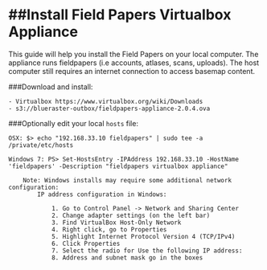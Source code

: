 ##Install Field Papers Virtualbox Appliance
=======================

This guide will help you install the Field Papers on your local computer.  The appliance runs fieldpapers (i.e accounts, atlases, scans, uploads).  The host computer still requires an internet connection to access basemap content.

###Download and install:

	- Virtualbox https://www.virtualbox.org/wiki/Downloads
	- s3://blueraster-outbox/fieldpapers-appliance-2.0.4.ova

###Optionally edit your local `hosts` file:

	OSX: $> echo "192.168.33.10 fieldpapers" | sudo tee -a /private/etc/hosts

	Windows 7: PS> Set-HostsEntry -IPAddress 192.168.33.10 -HostName 'fieldpapers' -Description "fieldpapers virtualbox appliance"

		Note: Windows installs may require some additional network configuration:
		    IP address configuration in Windows:

				1. Go to Control Panel -> Network and Sharing Center
				2. Change adapter settings (on the left bar)
				3. Find VirtualBox Host-Only Network
				4. Right click, go to Properties
				5. Highlight Internet Protocol Version 4 (TCP/IPv4)
				6. Click Properties
				7. Select the radio for Use the following IP address:
				8. Address and subnet mask go in the boxes


